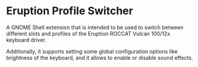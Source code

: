 # Eruption Profile Switcher

A GNOME Shell extension that is intended to be used to switch between different
slots and profiles of the Eruption ROCCAT Vulcan 100/12x keyboard driver.

Additionally, it supports setting some global configuration options like
brightness of the keyboard, and it allows to enable or disable sound effects.
